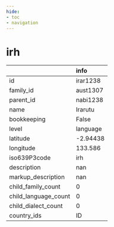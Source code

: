 ```yaml
---
hide:
- toc
- navigation
---
```

# irh
|                      | info     |
|:---------------------|:---------|
| id                   | irar1238 |
| family_id            | aust1307 |
| parent_id            | nabi1238 |
| name                 | Irarutu  |
| bookkeeping          | False    |
| level                | language |
| latitude             | -2.94438 |
| longitude            | 133.586  |
| iso639P3code         | irh      |
| description          | nan      |
| markup_description   | nan      |
| child_family_count   | 0        |
| child_language_count | 0        |
| child_dialect_count  | 0        |
| country_ids          | ID       |
